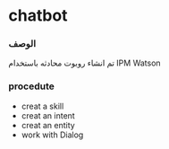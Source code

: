 # chatbot

### الوصف
تم انشاء روبوت محادثه باستخدام IPM Watson


### procedute 
- creat a skill 
- creat an intent
- creat an entity
- work with Dialog 
